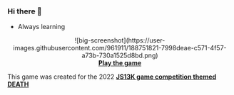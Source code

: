 ### Hi there 👋

-  Always learning

<p align="center">
![big-screenshot](https://user-images.githubusercontent.com/961911/188751821-7998deae-c571-4f57-a73b-730a1525d8bd.png)
  <br>
<a href="https://santiherranz.github.io/demo/" target="_blank"><b>Play the game</b></a>
  
  This game was created for the 2022 <a href="https://js13kgames.com" target="_blank"><b>JS13K game competition themed DEATH</b></a>
  
 </p>
  <br>
  
  


<!--
**santiHerranz/santiherranz** is a ✨ _special_ ✨ repository because its `README.md` (this file) appears on your GitHub profile.

Here are some ideas to get you started:

- 🔭 I’m currently working on ...
- 🌱 I’m currently learning ...
- 👯 I’m looking to collaborate on ...
- 🤔 I’m looking for help with ...
- 💬 Ask me about ...
- 📫 How to reach me: ...
- 😄 Pronouns: ...
- ⚡ Fun fact: ...
-->
